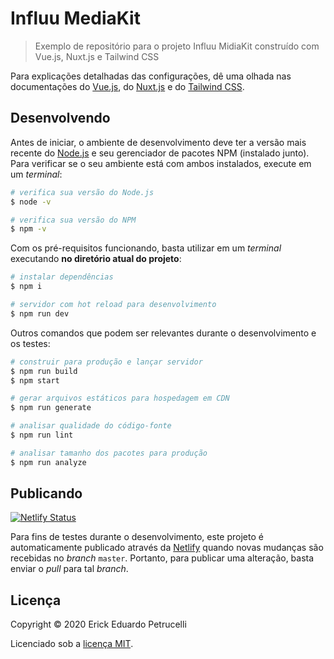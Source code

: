 # Influu MediaKit

> Exemplo de repositório para o projeto Influu MidiaKit construído com Vue.js, Nuxt.js e Tailwind CSS

Para explicações detalhadas das configurações, dê uma olhada nas documentações do [Vue.js](https://br.vuejs.org/), do [Nuxt.js](https://nuxtjs.org/) e do [Tailwind CSS](https://tailwindcss.com/).

## Desenvolvendo

Antes de iniciar, o ambiente de desenvolvimento deve ter a versão mais recente do [Node.js](https://nodejs.org/en/) e seu gerenciador de pacotes NPM (instalado junto). Para verificar se o seu ambiente está com ambos instalados, execute em um _terminal_:

```bash
# verifica sua versão do Node.js
$ node -v

# verifica sua versão do NPM
$ npm -v
```

Com os pré-requisitos funcionando, basta utilizar em um _terminal_ executando **no diretório atual do projeto**:

```bash
# instalar dependências
$ npm i

# servidor com hot reload para desenvolvimento
$ npm run dev
```

Outros comandos que podem ser relevantes durante o desenvolvimento e os testes:

```bash
# construir para produção e lançar servidor
$ npm run build
$ npm start

# gerar arquivos estáticos para hospedagem em CDN
$ npm run generate

# analisar qualidade do código-fonte
$ npm run lint

# analisar tamanho dos pacotes para produção
$ npm run analyze
```

## Publicando

[![Netlify Status](https://api.netlify.com/api/v1/badges/ae7b31a1-4398-4b4d-aea3-bfb4926e627f/deploy-status)](https://app.netlify.com/sites/influu-sample/deploys)

Para fins de testes durante o desenvolvimento, este projeto é automaticamente publicado através da [Netlify](https://netlifly.com/) quando novas mudanças são recebidas no _branch_ `master`. Portanto, para publicar uma alteração, basta enviar o _pull_ para tal _branch_.

## Licença

Copyright © 2020 Erick Eduardo Petrucelli

Licenciado sob a [licença MIT](./LICENSE).
